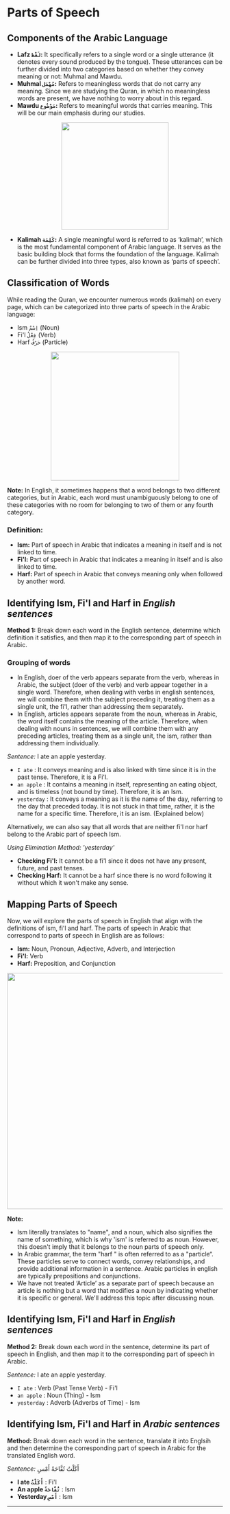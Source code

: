 # Parts of Speech

## Components of the Arabic Language
- **Lafz `لَفْظ`:** It specifically refers to a single word or a single utterance (it denotes every sound produced by the tongue). These utterances can be further divided into two categories based on whether they convey meaning or not: Muhmal and Mawdu.
- **Muhmal `مُهْمَل`:** Refers to meaningless words that do not carry any meaning. Since we are studying the Quran, in which no meaningless words are present, we have nothing to worry about in this regard.
- **Mawdu `مَوْضُوع`:** Refers to meaningful words that carries meaning. This will be our main emphasis during our studies.

<p align="center">
  <img src="https://github.com/mdfnam/QnA/assets/156814846/21c0099f-3c9b-49b6-b648-dcb5fe6b12df" width="250">
</p>

- **Kalimah `كَلِمَة`:** A single meaningful word is referred to as ‘kalimah’, which is the most fundamental component of Arabic language. It serves as the basic building block that forms the foundation of the language. Kalimah can be further divided into three types, also known as ‘parts of speech’.

## Classification of Words
While reading the Quran, we encounter numerous words (kalimah) on every page, which can be categorized into three parts of speech in the Arabic language:
- Ism `اِسْمٌ` (Noun)
- Fi'l `فِعْلٌ` (Verb)
- Harf `حَرْفٌ` (Particle)

<p align="center">
  <img src="https://github.com/mdfnam/QnA/assets/156814846/97beffdc-2903-4f3a-bf93-fbdf363586b3" width="300">
</p>

**Note:** In English, it sometimes happens that a word belongs to two different categories, but in Arabic, each word must unambiguously belong to one of these categories with no room for belonging to two of them or any fourth category.

### Definition:
- **Ism:** Part of speech in Arabic that indicates a meaning in itself and is not linked to time.
- **Fi'l:** Part of speech in Arabic that indicates a meaning in itself and is also linked to time.
- **Harf:** Part of speech in Arabic that conveys meaning only when followed by another word.

## Identifying Ism, Fi'l and Harf in *English sentences*
**Method 1:** Break down each word in the English sentence, determine which definition it satisfies, and then map it to the corresponding part of speech in Arabic.

### Grouping of words
- In English, doer of the verb appears separate from the verb, whereas in Arabic, the subject (doer of the verb) and verb appear together in a single word. Therefore, when dealing with verbs in english sentences, we will combine them with the subject preceding it, treating them as a single unit, the fi'l, rather than addressing them separately.
- In English, articles appears separate from the noun, whereas in Arabic, the word itself contains the meaning of the article. Therefore, when dealing with nouns in sentences, we will combine them with any preceding articles, treating them as a single unit, the ism, rather than addressing them individually.

*Sentence:* I ate an apple yesterday.
- `I ate` : It conveys meaning and is also linked with time since it is in the past tense. Therefore, it is a Fi'l.
- `an apple` : It contains a meaning in itself, representing an eating object, and is timeless (not bound by time). Therefore, it is an Ism. 
- `yesterday` : It conveys a meaning as it is the name of the day, referring to the day that preceded today. It is not stuck in that time, rather, it is the name for a specific time. Therefore, it is an ism. (Explained below)

Alternatively, we can also say that all words that are neither fi'l nor harf belong to the Arabic part of speech Ism.

*Using Elimination Method: 'yesterday'* 
- **Checking Fi'l:** It cannot be a fi'l since it does not have any present, future, and past tenses.
- **Checking Harf:** It cannot be a harf since there is no word following it without which it won't make any sense.

## Mapping Parts of Speech
Now, we will explore the parts of speech in English that align with the definitions of ism, fi'l and harf. The parts of speech in Arabic that correspond to parts of speech in English are as follows:
- **Ism:** Noun, Pronoun, Adjective, Adverb, and Interjection
- **Fi'l:** Verb
- **Harf:** Preposition, and Conjunction

<p align="center">
  <img src="https://github.com/mdfnam/QnA/assets/156814846/0b2ecec5-690a-4ae7-9394-8e87a0c14de2" width="550">
</p>

**Note:**
- Ism literally translates to "name", and a noun, which also signifies the name of something, which is why 'ism' is referred to as noun. However, this doesn't imply that it belongs to the noun parts of speech only.
- In Arabic grammar, the term "harf " is often referred to as a "particle“. These particles serve to connect words, convey relationships, and provide additional information in a sentence. Arabic particles in english are typically prepositions and conjunctions.
- We have not treated ‘Article’ as a separate part of speech because an article is nothing but a word that modifies a noun by indicating whether it is specific or general. We'll address this topic after discussing noun.

## Identifying Ism, Fi'l and Harf in *English sentences*
**Method 2:** Break down each word in the sentence, determine its part of speech in English, and then map it to the corresponding part of speech in Arabic.

*Sentence:* I ate an apple yesterday.
- `I ate` : Verb (Past Tense Verb) - Fi'l
- `an apple` : Noun (Thing) - Ism
- `yesterday` :  Adverb (Adverbs of Time) - Ism

## Identifying Ism, Fi'l and Harf in *Arabic sentences*
**Method:** Break down each word in the sentence, translate it into Englsih and then determine the corresponding part of speech in Arabic for the translated English word.

*Sentence:* أَكَلْتُ تُفَّاحَةً أَمْسِ
- **I ate `أَكَلْتُ`** : Fi'l
- **An apple `تُفَّاحَةً`** : Ism
- **Yesterday `أَمْسِ`** : Ism

---
